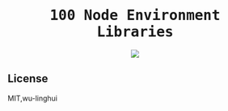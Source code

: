 <h1 align="center"><samp>100 Node Environment Libraries</samp></h1>

<p align="center">
 <!-- progress start -->
<!-- progress end -->
 <a href="./List.md"> <img src="https://img.shields.io/badge/Node-Libraries-green.svg"  /></a>
</p>

## License 
MIT,wu-linghui
